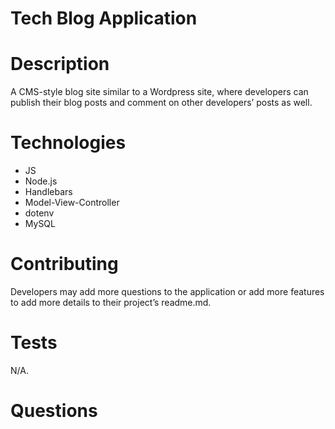 # Tech Blog Application

# Description
A CMS-style blog site similar to a Wordpress site, where developers can publish their blog posts and comment on other developers’ posts as well.



# Technologies
* JS
* Node.js
* Handlebars
* Model-View-Controller
* dotenv
* MySQL



# Contributing
Developers may add more questions to the application or add more features to add more details to their project’s readme.md.

# Tests
N/A.

# Questions
